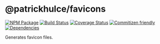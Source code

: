 # @patrickhulce/favicons
[![NPM Package](https://img.shields.io/badge/npm-@patrickhulce/favicons-brightgreen.svg)](https://www.npmjs.com/package/@patrickhulce/favicons)
[![Build Status](https://travis-ci.org/patrickhulce/favicons.svg?branch=master)](https://travis-ci.org/patrickhulce/favicons)
[![Coverage Status](https://coveralls.io/repos/github/patrickhulce/favicons/badge.svg?branch=master)](https://coveralls.io/github/patrickhulce/favicons?branch=master)
[![Commitizen friendly](https://img.shields.io/badge/commitizen-friendly-brightgreen.svg)](http://commitizen.github.io/cz-cli/)
[![Dependencies](https://david-dm.org/patrickhulce/favicons.svg)](https://david-dm.org/patrickhulce/favicons)

Generates favicon files.
